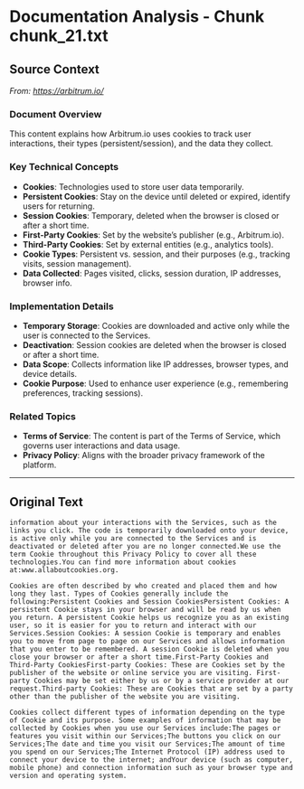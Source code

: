 # Documentation Analysis - Chunk chunk_21.txt

## Source Context
*From: https://arbitrum.io/*

### Document Overview  
This content explains how Arbitrum.io uses cookies to track user interactions, their types (persistent/session), and the data they collect.  

### Key Technical Concepts  
- **Cookies**: Technologies used to store user data temporarily.  
- **Persistent Cookies**: Stay on the device until deleted or expired, identify users for returning.  
- **Session Cookies**: Temporary, deleted when the browser is closed or after a short time.  
- **First-Party Cookies**: Set by the website’s publisher (e.g., Arbitrum.io).  
- **Third-Party Cookies**: Set by external entities (e.g., analytics tools).  
- **Cookie Types**: Persistent vs. session, and their purposes (e.g., tracking visits, session management).  
- **Data Collected**: Pages visited, clicks, session duration, IP addresses, browser info.  

### Implementation Details  
- **Temporary Storage**: Cookies are downloaded and active only while the user is connected to the Services.  
- **Deactivation**: Session cookies are deleted when the browser is closed or after a short time.  
- **Data Scope**: Collects information like IP addresses, browser types, and device details.  
- **Cookie Purpose**: Used to enhance user experience (e.g., remembering preferences, tracking sessions).  

### Related Topics  
- **Terms of Service**: The content is part of the Terms of Service, which governs user interactions and data usage.  
- **Privacy Policy**: Aligns with the broader privacy framework of the platform.

---

## Original Text
```
information about your interactions with the Services, such as the links you click. The code is temporarily downloaded onto your device, is active only while you are connected to the Services and is deactivated or deleted after you are no longer connected.We use the term Cookie throughout this Privacy Policy to cover all these technologies.You can find more information about cookies at:www.allaboutcookies.org.

Cookies are often described by who created and placed them and how long they last. Types of Cookies generally include the following:Persistent Cookies and Session CookiesPersistent Cookies: A persistent Cookie stays in your browser and will be read by us when you return. A persistent Cookie helps us recognize you as an existing user, so it is easier for you to return and interact with our Services.Session Cookies: A session Cookie is temporary and enables you to move from page to page on our Services and allows information that you enter to be remembered. A session Cookie is deleted when you close your browser or after a short time.First-Party Cookies and Third-Party CookiesFirst-party Cookies: These are Cookies set by the publisher of the website or online service you are visiting. First-party Cookies may be set either by us or by a service provider at our request.Third-party Cookies: These are Cookies that are set by a party other than the publisher of the website you are visiting.

Cookies collect different types of information depending on the type of Cookie and its purpose. Some examples of information that may be collected by Cookies when you use our Services include:The pages or features you visit within our Services;The buttons you click on our Services;The date and time you visit our Services;The amount of time you spend on our Services;The Internet Protocol (IP) address used to connect your device to the internet; andYour device (such as computer, mobile phone) and connection information such as your browser type and version and operating system.

```